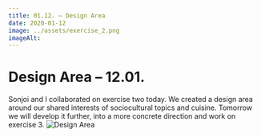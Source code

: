 ```yaml
---
title: 01.12. – Design Area
date: 2020-01-12
image: ../assets/exercise_2.png
imageAlt: 
---
```


# Design Area – 12.01.
Sonjoi and I collaborated on exercise two today. We created a design area around our shared interests of sociocultural topics and cuisine. Tomorrow we will develop it further, into a more concrete direction and work on exercise 3.
![Design Area](../images/exercies_2.png)
